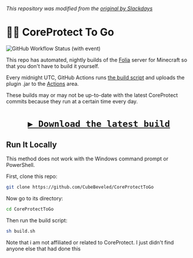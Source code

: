 *This repository was modified from the [original by Slackdays](https://github.com/Slackadays/FoliaToGo)*

# 🥡🤖 CoreProtect To Go
![GitHub Workflow Status (with event)](https://img.shields.io/github/actions/workflow/status/CubeBeveled/coreprotecttogo/coreprotect.yml?style=for-the-badge&logo=githubactions&label=BUILDS&labelColor=rgb(55,%2055,%2055))
 
This repo has automated, nightly builds of the [Folia](https://github.com/PaperMC/Folia) server for Minecraft so that you don't have to build it yourself. 

Every midnight UTC, GitHub Actions runs [the build script](https://github.com/CubeBeveled/CoreProtectToGoblob/main/build.sh) and uploads the plugin .jar to the [Actions](https://github.com/CubeBeveled/CoreProtectToGoactions) area.

These builds may or may not be up-to-date with the latest CoreProtect commits because they run at a certain time every day.

<h1>
<p align="center">
<a href="https://nightly.link/CubeBeveled/CoreProtectToGo/workflows/coreprotect/main/CoreProtectToGo"><code>▶️ Download the latest build</code></a>
</p>
</h1>

## Run It Locally
This method does not work with the Windows command prompt or PowerShell.

First, clone this repo:
```sh
git clone https://github.com/CubeBeveled/CoreProtectToGo
```

Now go to its directory:
```sh
cd CoreProtectToGo
```

Then run the build script:
```sh
sh build.sh
```


Note that i am not affiliated or related to CoreProtect. I just didn't find anyone else that had done this